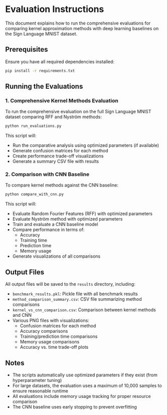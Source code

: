 # Evaluation Instructions

This document explains how to run the comprehensive evaluations for comparing kernel approximation methods with deep learning baselines on the Sign Language MNIST dataset.

## Prerequisites

Ensure you have all required dependencies installed:

```bash
pip install -r requirements.txt
```

## Running the Evaluations

### 1. Comprehensive Kernel Methods Evaluation

To run the comprehensive evaluation on the full Sign Language MNIST dataset comparing RFF and Nyström methods:

```bash
python run_evaluations.py
```

This script will:

- Run the comparative analysis using optimized parameters (if available)
- Generate confusion matrices for each method
- Create performance trade-off visualizations
- Generate a summary CSV file with results

### 2. Comparison with CNN Baseline

To compare kernel methods against the CNN baseline:

```bash
python compare_with_cnn.py
```

This script will:

- Evaluate Random Fourier Features (RFF) with optimized parameters
- Evaluate Nyström method with optimized parameters
- Train and evaluate a CNN baseline model
- Compare performance in terms of:
  - Accuracy
  - Training time
  - Prediction time
  - Memory usage
- Generate visualizations of all comparisons

## Output Files

All output files will be saved to the `results` directory, including:

- `benchmark_results.pkl`: Pickle file with all benchmark results
- `method_comparison_summary.csv`: CSV file summarizing method comparisons
- `kernel_vs_cnn_comparison.csv`: Comparison between kernel methods and CNN
- Various PNG files with visualizations:
  - Confusion matrices for each method
  - Accuracy comparisons
  - Training/prediction time comparisons
  - Memory usage comparisons
  - Accuracy vs. time trade-off plots

## Notes

- The scripts automatically use optimized parameters if they exist (from hyperparameter tuning)
- For large datasets, the evaluation uses a maximum of 10,000 samples to ensure reasonable runtime
- All evaluations include memory usage tracking for proper resource comparison
- The CNN baseline uses early stopping to prevent overfitting
